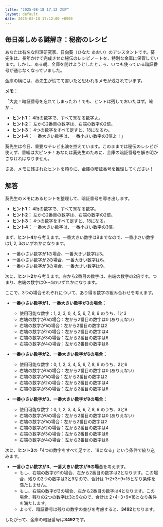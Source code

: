 ```yaml
---
title: "2025-08-18 17:12 の謎"
layout: default
date: 2025-08-18 17:12:00 +0900
---
```

## 毎日楽しめる謎解き：秘密のレシピ

あなたは有名な料理研究家、日向葵（ひなた あおい）のアシスタントです。葵先生は、長年かけて完成させた秘伝のレシピノートを、特別な金庫に保管しています。しかし、ある朝、金庫を開けようとしたところ、いつも使っている暗証番号が通じなくなっていました。

金庫の横には、葵先生が慌てて書いたと思われるメモが残されています。

**メモ：**

「大変！暗証番号を忘れてしまったわ！でも、ヒントは残しておいたはず。確か…

*   **ヒント1：** 4桁の数字で、すべて異なる数字よ。
*   **ヒント2：** 左から2番目の数字は、右端の数字の2倍。
*   **ヒント3：** 4つの数字をすべて足すと、18になるわ。
*   **ヒント4：** 一番大きい数字は、一番小さい数字の3倍よ！」

葵先生は今日、重要なテレビ出演を控えています。このままでは秘伝のレシピが使えず、番組は大ピンチ！あなたは葵先生のために、金庫の暗証番号を解き明かさなければなりません。

さあ、メモに残されたヒントを頼りに、金庫の暗証番号を推理してください！

## 解答

葵先生のメモにあるヒントを整理して、暗証番号を導き出します。

*   **ヒント1：** 4桁の数字で、すべて異なる数字。
*   **ヒント2：** 左から2番目の数字は、右端の数字の2倍。
*   **ヒント3：** 4つの数字をすべて足すと、18になる。
*   **ヒント4：** 一番大きい数字は、一番小さい数字の3倍。

まず、**ヒント4**から考えます。一番大きい数字は9までなので、一番小さい数字は1, 2, 3のいずれかになります。

*   一番小さい数字が1の場合、一番大きい数字は3。
*   一番小さい数字が2の場合、一番大きい数字は6。
*   一番小さい数字が3の場合、一番大きい数字は9。

次に、**ヒント2**から考えます。左から2番目の数字は、右端の数字の2倍です。つまり、右端の数字は0～4のいずれかになります。

ここで、3つの場合それぞれについて、あり得る数字の組み合わせを考えます。

*   **一番小さい数字が1、一番大きい数字が3の場合：**
    *   使用可能な数字：1, 2, 3, 0, 4, 5, 6, 7, 8, 9 のうち、1と3
    *   右端の数字が0の場合：左から2番目の数字は0 (ありえない)
    *   右端の数字が1の場合：左から2番目の数字は2
    *   右端の数字が2の場合：左から2番目の数字は4
    *   右端の数字が3の場合：左から2番目の数字は6
    *   右端の数字が4の場合：左から2番目の数字は8

*   **一番小さい数字が2、一番大きい数字が6の場合：**
    *   使用可能な数字：0, 1, 2, 3, 4, 5, 6, 7, 8, 9 のうち、2と6
    *   右端の数字が0の場合：左から2番目の数字は0 (ありえない)
    *   右端の数字が1の場合：左から2番目の数字は2
    *   右端の数字が2の場合：左から2番目の数字は4
    *   右端の数字が3の場合：左から2番目の数字は6

*   **一番小さい数字が3、一番大きい数字が9の場合：**
    *   使用可能な数字：0, 1, 2, 3, 4, 5, 6, 7, 8, 9 のうち、3と9
    *   右端の数字が0の場合：左から2番目の数字は0 (ありえない)
    *   右端の数字が1の場合：左から2番目の数字は2
    *   右端の数字が2の場合：左から2番目の数字は4
    *   右端の数字が3の場合：左から2番目の数字は6
    *   右端の数字が4の場合：左から2番目の数字は8

次に、**ヒント3**の「4つの数字をすべて足すと、18になる」という条件で絞り込みます。

*   **一番小さい数字が3、一番大きい数字が9の場合**を考えます。
    *   もし、右端の数字が1の場合、左から2番目の数字は2となります。この場合、残りの2つの数字は3と9なので、合計は 1+2+3+9=15となり条件を満たしません。
    *   もし、右端の数字が2の場合、左から2番目の数字は4となります。この場合、残りの2つの数字は3と9なので、合計は 2+4+3+9=18となり条件を満たします。
    *   よって、暗証番号は残りの数字の並びを考慮すると、**3492**となります。

したがって、金庫の暗証番号は**3492**です。
